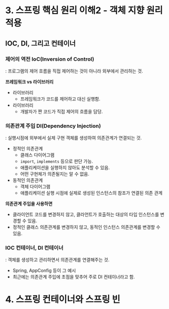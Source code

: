 # 3. 스프링 핵심 원리 이해2 - 객체 지향 원리 적용
## IOC, DI, 그리고 컨테이너
### 제어의 역전 IoC(Inversion of Control)
: 프로그램의 제어 흐름을 직접 제어하는 것이 아니라 외부에서 관리하는 것.

**프레임워크 vs 라이브러리**
- 라이브러리
  - 프레임워크가 코드를 제어하고 대신 실행함.
- 라이브러리
  - 개발자가 짠 코드가 직접 제어의 흐름을 담당.

### 의존관계 주입 DI(Dependency Injection)
: 실행시점에 외부에서 실제 구현 객체를 생성하여 의존관계가 연결되는 것.
- 정적인 의존관계
    - 클래스 다이어그램
    - `import`, `implements` 등으로 판단 가능.
    - 애플리케이션을 실행하지 않아도 분석할 수 있음.
    - 어떤 구현체가 의존될지는 알 수 없음.
- 동적인 의존관계
  - 객체 다이어그램
  - 애플리케이션 실행 시점에 실제로 생성된 인스턴스의 참조가 연결된 의존 관계

**의존관계 주입을 사용하면**
- 클라이언트 코드를 변경하지 않고, 클라언트가 호출하는 대상의 타입 인스턴스를 변경할 수 있음. 
- 정적인 클래스 의존관계를 변경하지 않고, 동적인 인스턴스 의존관계를 변경할 수 있음.

### IOC 컨테이너, DI 컨테이너
: 객체를 생성하고 관리하면서 의존관계를 연결해주는 것.

- Spring, AppConfig 등이 그 예시
- 최근에는 의존관계 주입에 초점을 맞추어 주로 DI 컨테이너라고 함.

# 4. 스프링 컨테이너와 스프링 빈